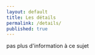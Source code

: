 ```yaml
---
layout: default
title: Les détails
permalink: /details/
published: true
---
```


pas plus d'information à ce sujet